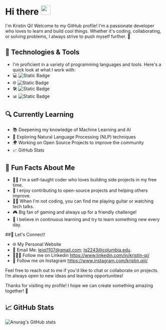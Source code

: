 # Hi there <img src="https://raw.githubusercontent.com/MartinHeinz/MartinHeinz/master/wave.gif" width="30px">

I'm Kristin Qi!
Welcome to my GitHub profile! I'm a passionate developer who loves to learn and build cool things. Whether it's coding, collaborating, or solving problems, I always strive to push myself further. 🚀

<!-- Replace this with the actual link to your image -->


## 🔧 Technologies & Tools
- I'm proficient in a variety of programming languages and tools. Here's a quick look at what I work with:
- 💻 ![Static Badge](https://img.shields.io/badge/Language-R_Python_Stata-blue)
- 🌐 ![Static Badge](https://img.shields.io/badge/Web-HTML_CSS-yellow)
- 🛠️ ![Static Badge](https://img.shields.io/badge/Tools-Git_Docker_VS_Code_GitHub_Actions-purple)
- 📊 ![Static Badge](https://img.shields.io/badge/Data_Science-Pandas_NumPy_Matplotlib_Scikit_learn-pink)

## 🔍 Currently Learning
- 📚 Deepening my knowledge of Machine Learning and AI
- 🤖 Exploring Natural Language Processing (NLP) techniques
- 🌍 Working on Open Source Projects to improve the community
- 📈 GitHub Stats
<!-- Replace with your actual GitHub username -->


## 🚀 Fun Facts About Me
- 👨‍💻 I'm a self-taught coder who loves building side projects in my free time.
- 🌱 I enjoy contributing to open-source projects and helping others improve.
- 🧑‍🎤 When I'm not coding, you can find me playing guitar or watching tech talks.
- 🎮 Big fan of gaming and always up for a friendly challenge!
- 🌟 I believe in continuous learning and try to learn something new every day.

 ##📨 Let's Connect!
- 🌐 My Personal Website
- 📧 Email Me: leiqi1107@gmail.com; lq2243@columbia.edu. 
- 👩🏻‍💻 Follow me on Linkedin <!-- Replace with your actual GitHub username --> https://www.linkedin.com/in/kristin-qi/
- 🧩 Follow me on Instagram <!--> https://www.instagram.com/kristin.qiii/
  
Feel free to reach out to me if you'd like to chat or collaborate on projects. I’m always open to new ideas and learning opportunities!

Thanks for visiting my profile! I hope we can create something amazing together! 🎉

## &#x1f4c8; GitHub Stats
![Anurag's GitHub stats](https://github-readme-stats.vercel.app/api?username=anuraghazra&show_icons=true&theme=dark)




<!---
KristinQi/KristinQi is a ✨ special ✨ repository because its `README.md` (this file) appears on your GitHub profile.
You can click the Preview link to take a look at your changes.
--->

